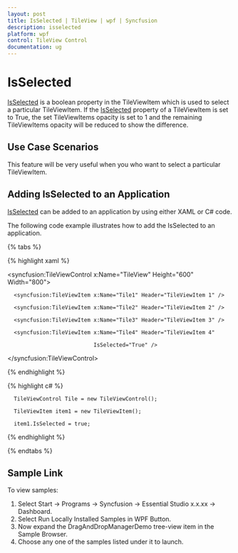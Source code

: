 ```yaml
---
layout: post
title: IsSelected | TileView | wpf | Syncfusion
description: isselected
platform: wpf
control: TileView Control
documentation: ug
---
```


# IsSelected

[IsSelected](https://help.syncfusion.com/cr/wpf/Syncfusion.Shared.Wpf~Syncfusion.Windows.Shared.TileViewItem~IsSelected.html) is a boolean property in the TileViewItem which is used to select a particular TileViewItem. If the [IsSelected](https://help.syncfusion.com/cr/wpf/Syncfusion.Shared.Wpf~Syncfusion.Windows.Shared.TileViewItem~IsSelected.html) property of a TileViewItem is set to True, the set TileViewItems opacity is set to 1 and the remaining TileViewItems opacity will be reduced to show the difference.

## Use Case Scenarios

This feature will be very useful when you who want to select a particular TileViewItem.



## Adding IsSelected to an Application 

[IsSelected](https://help.syncfusion.com/cr/wpf/Syncfusion.Shared.Wpf~Syncfusion.Windows.Shared.TileViewItem~IsSelected.html) can be added to an application by using either XAML or C# code.

The following code example illustrates how to add the IsSelected to an application.


{% tabs %}

{% highlight xaml %}

<syncfusion:TileViewControl x:Name="TileView" Height="600" Width="800">

      <syncfusion:TileViewItem x:Name="Tile1" Header="TileViewItem 1" />

      <syncfusion:TileViewItem x:Name="Tile2" Header="TileViewItem 2" />

      <syncfusion:TileViewItem x:Name="Tile3" Header="TileViewItem 3" />

      <syncfusion:TileViewItem x:Name="Tile4" Header="TileViewItem 4" 

                               IsSelected="True" /> 

</syncfusion:TileViewControl>

{% endhighlight %}


{% highlight c# %}

      TileViewControl Tile = new TileViewControl();

      TileViewItem item1 = new TileViewItem();

      item1.IsSelected = true;
{% endhighlight %}

{% endtabs %}

## Sample Link

To view samples: 

1. Select Start -> Programs -> Syncfusion -> Essential Studio x.x.xx -> Dashboard.
2. Select Run Locally Installed Samples in WPF Button.
3. Now expand the DragAndDropManagerDemo tree-view item in the Sample Browser.
4. Choose any one of the samples listed under it to launch. 





